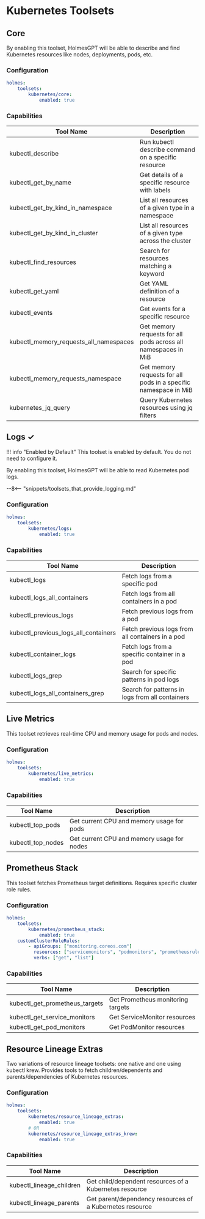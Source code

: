 # Kubernetes Toolsets

## Core

By enabling this toolset, HolmesGPT will be able to describe and find Kubernetes resources like nodes, deployments, pods, etc.

### Configuration

```yaml
holmes:
    toolsets:
        kubernetes/core:
            enabled: true
```

### Capabilities

| Tool Name | Description |
|-----------|-------------|
| kubectl_describe | Run kubectl describe command on a specific resource |
| kubectl_get_by_name | Get details of a specific resource with labels |
| kubectl_get_by_kind_in_namespace | List all resources of a given type in a namespace |
| kubectl_get_by_kind_in_cluster | List all resources of a given type across the cluster |
| kubectl_find_resources | Search for resources matching a keyword |
| kubectl_get_yaml | Get YAML definition of a resource |
| kubectl_events | Get events for a specific resource |
| kubectl_memory_requests_all_namespaces | Get memory requests for all pods across all namespaces in MiB |
| kubectl_memory_requests_namespace | Get memory requests for all pods in a specific namespace in MiB |
| kubernetes_jq_query | Query Kubernetes resources using jq filters |

## Logs ✓

!!! info "Enabled by Default"
    This toolset is enabled by default. You do not need to configure it.

By enabling this toolset, HolmesGPT will be able to read Kubernetes pod logs.

--8<-- "snippets/toolsets_that_provide_logging.md"

### Configuration

```yaml
holmes:
    toolsets:
        kubernetes/logs:
            enabled: true
```

### Capabilities

| Tool Name | Description |
|-----------|-------------|
| kubectl_logs | Fetch logs from a specific pod |
| kubectl_logs_all_containers | Fetch logs from all containers in a pod |
| kubectl_previous_logs | Fetch previous logs from a pod |
| kubectl_previous_logs_all_containers | Fetch previous logs from all containers in a pod |
| kubectl_container_logs | Fetch logs from a specific container in a pod |
| kubectl_logs_grep | Search for specific patterns in pod logs |
| kubectl_logs_all_containers_grep | Search for patterns in logs from all containers |

## Live Metrics

This toolset retrieves real-time CPU and memory usage for pods and nodes.

### Configuration

```yaml
holmes:
    toolsets:
        kubernetes/live_metrics:
            enabled: true
```

### Capabilities

| Tool Name | Description |
|-----------|-------------|
| kubectl_top_pods | Get current CPU and memory usage for pods |
| kubectl_top_nodes | Get current CPU and memory usage for nodes |

## Prometheus Stack

This toolset fetches Prometheus target definitions. Requires specific cluster role rules.

### Configuration

```yaml
holmes:
    toolsets:
        kubernetes/prometheus_stack:
            enabled: true
    customClusterRoleRules:
        - apiGroups: ["monitoring.coreos.com"]
          resources: ["servicemonitors", "podmonitors", "prometheusrules"]
          verbs: ["get", "list"]
```

### Capabilities

| Tool Name | Description |
|-----------|-------------|
| kubectl_get_prometheus_targets | Get Prometheus monitoring targets |
| kubectl_get_service_monitors | Get ServiceMonitor resources |
| kubectl_get_pod_monitors | Get PodMonitor resources |

## Resource Lineage Extras

Two variations of resource lineage toolsets: one native and one using kubectl krew. Provides tools to fetch children/dependents and parents/dependencies of Kubernetes resources.

### Configuration

```yaml
holmes:
    toolsets:
        kubernetes/resource_lineage_extras:
            enabled: true
        # OR
        kubernetes/resource_lineage_extras_krew:
            enabled: true
```

### Capabilities

| Tool Name | Description |
|-----------|-------------|
| kubectl_lineage_children | Get child/dependent resources of a Kubernetes resource |
| kubectl_lineage_parents | Get parent/dependency resources of a Kubernetes resource |
